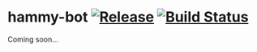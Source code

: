 hammy-bot 
[![Release](https://img.shields.io/github/release/moosebot/apollo.svg)](https://github.com/moosebot/apollo)
[![Build Status](https://img.shields.io/travis/moosebot/apollo/master.svg)](https://travis-ci.org/moosebot/apollo)
=========

Coming soon...